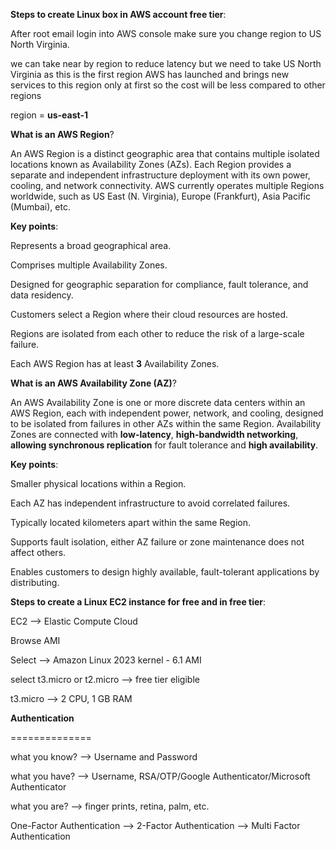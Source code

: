 **Steps to create Linux box in AWS account free tier**:

After root email login into AWS console make sure you change region to US North Virginia.

we can take near by region to reduce latency but we need to take US North Virginia as this is the first region AWS has launched and brings new services to this region only at first so the cost will be less compared to other regions

region = **us-east-1**



**What is an AWS Region**?

An AWS Region is a distinct geographic area that contains multiple isolated locations known as Availability Zones (AZs). Each Region provides a separate and independent infrastructure deployment with its own power, cooling, and network connectivity. AWS currently operates multiple Regions worldwide, such as US East (N. Virginia), Europe (Frankfurt), Asia Pacific (Mumbai), etc.



**Key points**:

Represents a broad geographical area.

Comprises multiple Availability Zones.

Designed for geographic separation for compliance, fault tolerance, and data residency.

Customers select a Region where their cloud resources are hosted.

Regions are isolated from each other to reduce the risk of a large-scale failure.

Each AWS Region has at least **3** Availability Zones.



**What is an AWS Availability Zone (AZ)**?

An AWS Availability Zone is one or more discrete data centers within an AWS Region, each with independent power, network, and cooling, designed to be isolated from failures in other AZs within the same Region. Availability Zones are connected with **low-latency**, **high-bandwidth networking**, **allowing synchronous replication** for fault tolerance and **high availability**.



**Key points**:

Smaller physical locations within a Region.

Each AZ has independent infrastructure to avoid correlated failures.

Typically located kilometers apart within the same Region.

Supports fault isolation, either AZ failure or zone maintenance does not affect others.

Enables customers to design highly available, fault-tolerant applications by distributing.



**Steps to create a Linux EC2 instance for free and in free tier**:

EC2 --> Elastic Compute Cloud

Browse AMI

Select --> Amazon Linux 2023 kernel - 6.1 AMI

select t3.micro or t2.micro --> free tier eligible

t3.micro --> 2 CPU, 1 GB RAM 



**Authentication**

==============

what you know? --> Username and Password

what you have? --> Username, RSA/OTP/Google Authenticator/Microsoft Authenticator

what you are? --> finger prints, retina, palm, etc.



One-Factor Authentication --> 2-Factor Authentication --> Multi Factor Authentication

